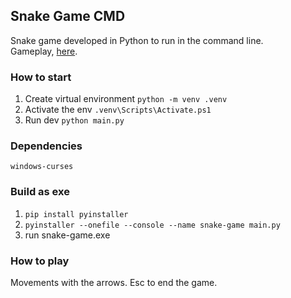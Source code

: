 ## Snake Game CMD
Snake game developed in Python to run in the command line.   
Gameplay, [here](https://youtu.be/zsprRhqMh5k).

### How to start
1. Create virtual environment `python -m venv .venv`
2. Activate the env `.venv\Scripts\Activate.ps1`
3. Run dev `python main.py`

### Dependencies
`windows-curses`

### Build as exe
1. `pip install pyinstaller`
2. `pyinstaller --onefile --console --name snake-game main.py`
3. run snake-game.exe

### How to play
Movements with the arrows.
Esc to end the game.
